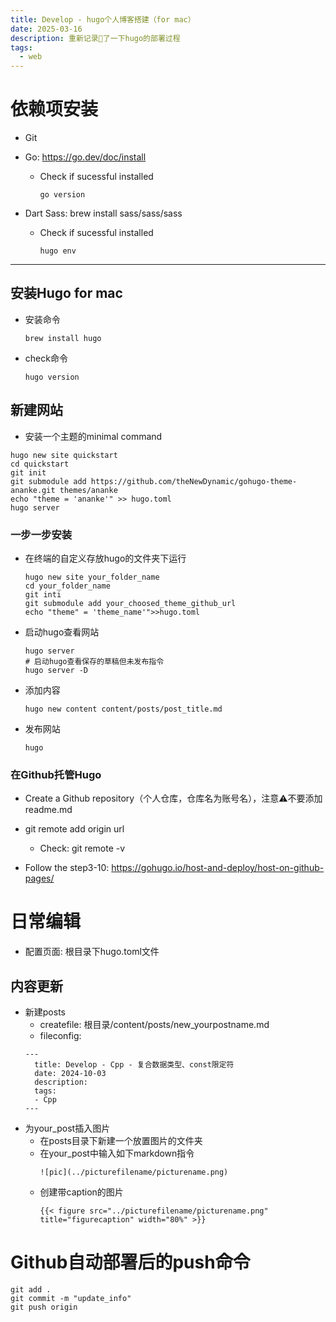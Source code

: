 ```yaml
---
title: Develop - hugo个人博客搭建（for mac）
date: 2025-03-16
description: 重新记录📝了一下hugo的部署过程
tags:
  - web
---
```


# 依赖项安装

- Git

- Go: https://go.dev/doc/install

  - Check if sucessful installed

    ```
    go version
    ```

- Dart Sass: brew install sass/sass/sass

  - Check if sucessful installed

    ```
    hugo env
    ```

---

## 安装Hugo for mac

- 安装命令

  ```
  brew install hugo
  ```

- check命令

  ```
  hugo version
  ```

## 新建网站

- 安装一个主题的minimal command

```
hugo new site quickstart
cd quickstart
git init
git submodule add https://github.com/theNewDynamic/gohugo-theme-ananke.git themes/ananke
echo "theme = 'ananke'" >> hugo.toml
hugo server
```

### 一步一步安装

- 在终端的自定义存放hugo的文件夹下运行

  ```
  hugo new site your_folder_name
  cd your_folder_name
  git inti
  git submodule add your_choosed_theme_github_url
  echo "theme" = 'theme_name'">>hugo.toml
  ```

- 启动hugo查看网站

  ```
  hugo server
  # 启动hugo查看保存的草稿但未发布指令
  hugo server -D
  ```

- 添加内容

  ```
  hugo new content content/posts/post_title.md
  ```

- 发布网站

  ```
  hugo
  ```

###  在Github托管Hugo

- Create a Github repository（个人仓库，仓库名为账号名），注意⚠️不要添加readme.md
- git remote add origin url
  - Check: git remote -v

- Follow the step3-10: https://gohugo.io/host-and-deploy/host-on-github-pages/

# 日常编辑
- 配置页面: 根目录下hugo.toml文件
## 内容更新
- 新建posts
  - createfile: 根目录/content/posts/new_yourpostname.md
  - fileconfig:
  ```
  ---
    title: Develop - Cpp - 复合数据类型、const限定符
    date: 2024-10-03
    description:
    tags:
    - Cpp
  --- 
  ```
- 为your_post插入图片
  - 在posts目录下新建一个放置图片的文件夹
  - 在your_post中输入如下markdown指令
    ```
    ![pic](../picturefilename/picturename.png)
    ```
  - 创建带caption的图片
    ```
    {{< figure src="../picturefilename/picturename.png" title="figurecaption" width="80%" >}}
    ```
# Github自动部署后的push命令
```
git add .
git commit -m "update_info"
git push origin
```
